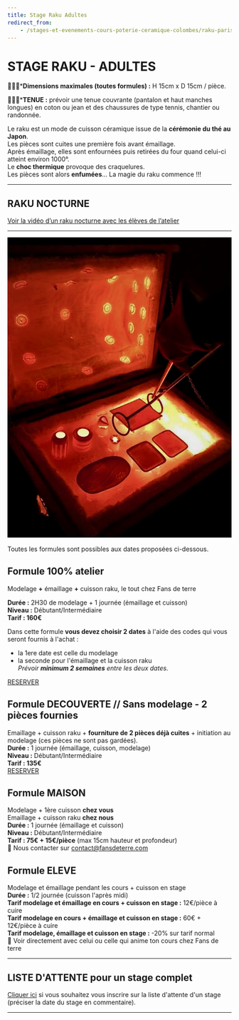 ```yaml
---
title: Stage Raku Adultes
redirect_from:
    - /stages-et-evenements-cours-poterie-ceramique-colombes/raku-paris
---
```

# STAGE RAKU - ADULTES  


🌟🌟🌟***Dimensions maximales (toutes formules) :** H 15cm x D 15cm / pièce.  

🌟🌟🌟***TENUE :** prévoir une tenue couvrante (pantalon et haut manches longues) en coton ou jean et des chaussures de type tennis, chantier ou randonnée.    

Le raku est un mode de cuisson céramique issue de la **cérémonie du thé au Japon**.  
Les pièces sont cuites une première fois avant émaillage.  
Après émaillage, elles sont enfournées puis retirées du four quand celui-ci atteint environ 1000°.  
Le **choc thermique** provoque des craquelures.  
Les pièces sont alors **enfumées**…
La magie du raku commence !!!  

---

## RAKU NOCTURNE  
[Voir la vidéo d’un raku nocturne avec les élèves de l’atelier](https://www.youtube.com/watch?v=EiUtPL2H8mU)
  
---
<img src="/images/raku-stages-poterie-fansdeterre-ceramique-colombes-paris.jpeg" class="image-stage">  

Toutes les formules sont possibles aux dates proposées ci-dessous.  
  
## Formule 100% atelier    
Modelage **+** émaillage **+** cuisson raku, le tout chez Fans de terre   

**Durée :** 2H30 de modelage + 1 journée (émaillage et cuisson)  
**Niveau :** Débutant/Intermédiaire  
**Tarif : 160€**    

Dans cette formule **vous devez choisir 2 dates** à l'aide des codes qui vous seront fournis à l'achat : 
- la 1ere date est celle du modelage  
- la seconde pour l'émaillage et la cuisson raku  
*Prévoir **minimum 2 semaines** entre les deux dates*.    

[RESERVER](https://app.acuityscheduling.com/catalog.php?owner=35942538&action=addCart&clear=1&id=1988339)  

## Formule DECOUVERTE // Sans modelage - 2 pièces fournies  
Emaillage + cuisson raku + **fourniture de 2 pièces déjà cuites** + initiation au modelage (ces pièces ne sont pas gardées).  
**Durée :** 1 journée (émaillage, cuisson, modelage)  
**Niveau :** Débutant/Intermédiaire  
**Tarif : 135€**  
[RESERVER](https://Fansdeterre.as.me/cuissonraku) 

## Formule MAISON  
Modelage + 1ère cuisson **chez vous**  
Emaillage + cuisson raku **chez nous**    
**Durée :** 1 journée (émaillage et cuisson)  
**Niveau :** Débutant/Intermédiaire  
**Tarif : 75€ + 15€/pièce** (max 15cm hauteur et profondeur)  
🌟 Nous contacter sur contact@fansdeterre.com  


## Formule ELEVE     
Modelage et émaillage pendant les cours + cuisson en stage  
**Durée :** 1/2 journée (cuisson l'après midi)  
**Tarif modelage et émaillage en cours + cuisson en stage :** 12€/pièce à cuire  
**Tarif modelage en cours + émaillage et cuisson en stage :** 60€ + 12€/pièce à cuire  
**Tarif modelage, émaillage et cuisson en stage :** -20% sur tarif normal  
🌟 Voir directement avec celui ou celle qui anime ton cours chez Fans de terre  
  

---
## LISTE D'ATTENTE pour un stage complet  
[Cliquer ici](https://docs.google.com/forms/d/e/1FAIpQLScDnAGxa7UlusJ0sVcahW_FnYDXCc4BQsAE5W8vGXzb9_z4pg/viewform?entry.1318731939&entry.625861564&entry.1682638982&entry.1661862399&entry.635975601) si vous souhaitez vous inscrire sur la liste d'attente d'un stage (préciser la date du stage en commentaire).  
 
---


